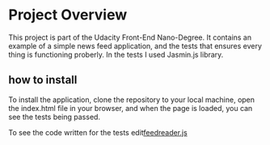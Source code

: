 # Project Overview

This project is part of the Udacity Front-End Nano-Degree.
It contains an example of a simple news feed application,
and the tests that ensures every thing is functioning proberly.
In the tests I used Jasmin.js library.  


## how to install 

To install the application, clone the repository to your local machine,
open the index.html file in your browser, and when the page is loaded, 
you can see the tests being passed.

To see the code written for the tests edit[feedreader.js](https://github.com/MaherAbedah/feed-reader-tester/blob/master/jasmine/spec/feedreader.js)
